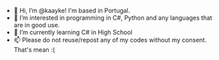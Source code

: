 - 👋 Hi, I’m @kaayke! I'm based in Portugal.
- 👀 I’m interested in programming in C#, Python and any languages that are in good use.
- 🌱 I’m currently learning C# in High School
- 📫 Please do not reuse/repost any of my codes without my consent. That's mean :(

<!---
kaayke/kaayke is a ✨ special ✨ repository because its `README.md` (this file) appears on your GitHub profile.
You can click the Preview link to take a look at your changes.
--->
